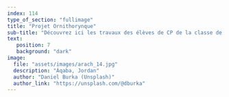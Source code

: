 ```yaml
---
index: 114
type_of_section: "fullimage"
title: "Projet Ornithorynque"
sub-title: "Découvrez ici les travaux des élèves de CP de la classe de Madame Marckert ... après les congés d'été."
text:
   position: 7
   background: "dark"
image:
  file: "assets/images/arach_14.jpg"
  description: "Áqaba, Jordan"
  author: "Daniel Burka (Unsplash)"
  author_link: "https://unsplash.com/@dburka"
---
```



